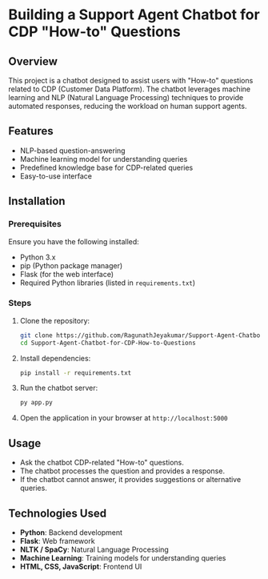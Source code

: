 # Building a Support Agent Chatbot for CDP "How-to" Questions

## Overview
This project is a chatbot designed to assist users with "How-to" questions related to CDP (Customer Data Platform). The chatbot leverages machine learning and NLP (Natural Language Processing) techniques to provide automated responses, reducing the workload on human support agents.

## Features
- NLP-based question-answering
- Machine learning model for understanding queries
- Predefined knowledge base for CDP-related queries
- Easy-to-use interface

## Installation

### Prerequisites
Ensure you have the following installed:
- Python 3.x
- pip (Python package manager)
- Flask (for the web interface)
- Required Python libraries (listed in `requirements.txt`)
  

### Steps
1. Clone the repository:
   ```sh
   git clone https://github.com/RagunathJeyakumar/Support-Agent-Chatbot-for-CDP-How-to-Questions.git
   cd Support-Agent-Chatbot-for-CDP-How-to-Questions
   ```
2. Install dependencies:
   ```sh
   pip install -r requirements.txt
   ```
3. Run the chatbot server:
   ```sh
   py app.py
   ```
4. Open the application in your browser at `http://localhost:5000`

## Usage
- Ask the chatbot CDP-related "How-to" questions.
- The chatbot processes the question and provides a response.
- If the chatbot cannot answer, it provides suggestions or alternative queries.

## Technologies Used
- **Python**: Backend development
- **Flask**: Web framework
- **NLTK / SpaCy**: Natural Language Processing
- **Machine Learning**: Training models for understanding queries
- **HTML, CSS, JavaScript**: Frontend UI



